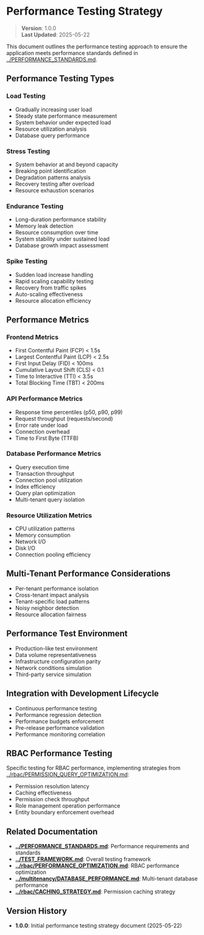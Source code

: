 
# Performance Testing Strategy

> **Version**: 1.0.0  
> **Last Updated**: 2025-05-22

This document outlines the performance testing approach to ensure the application meets performance standards defined in [../PERFORMANCE_STANDARDS.md](../PERFORMANCE_STANDARDS.md).

## Performance Testing Types

### Load Testing
- Gradually increasing user load
- Steady state performance measurement
- System behavior under expected load
- Resource utilization analysis
- Database query performance

### Stress Testing
- System behavior at and beyond capacity
- Breaking point identification
- Degradation patterns analysis
- Recovery testing after overload
- Resource exhaustion scenarios

### Endurance Testing
- Long-duration performance stability
- Memory leak detection
- Resource consumption over time
- System stability under sustained load
- Database growth impact assessment

### Spike Testing
- Sudden load increase handling
- Rapid scaling capability testing
- Recovery from traffic spikes
- Auto-scaling effectiveness
- Resource allocation efficiency

## Performance Metrics

### Frontend Metrics
- First Contentful Paint (FCP) < 1.5s
- Largest Contentful Paint (LCP) < 2.5s
- First Input Delay (FID) < 100ms
- Cumulative Layout Shift (CLS) < 0.1
- Time to Interactive (TTI) < 3.5s
- Total Blocking Time (TBT) < 200ms

### API Performance Metrics
- Response time percentiles (p50, p90, p99)
- Request throughput (requests/second)
- Error rate under load
- Connection overhead
- Time to First Byte (TTFB)

### Database Performance Metrics
- Query execution time
- Transaction throughput
- Connection pool utilization
- Index efficiency
- Query plan optimization
- Multi-tenant query isolation

### Resource Utilization Metrics
- CPU utilization patterns
- Memory consumption
- Network I/O
- Disk I/O
- Connection pooling efficiency

## Multi-Tenant Performance Considerations

- Per-tenant performance isolation
- Cross-tenant impact analysis
- Tenant-specific load patterns
- Noisy neighbor detection
- Resource allocation fairness

## Performance Test Environment

- Production-like test environment
- Data volume representativeness
- Infrastructure configuration parity
- Network conditions simulation
- Third-party service simulation

## Integration with Development Lifecycle

- Continuous performance testing
- Performance regression detection
- Performance budgets enforcement
- Pre-release performance validation
- Performance monitoring correlation

## RBAC Performance Testing

Specific testing for RBAC performance, implementing strategies from [../rbac/PERMISSION_QUERY_OPTIMIZATION.md](../rbac/PERMISSION_QUERY_OPTIMIZATION.md):

- Permission resolution latency
- Caching effectiveness
- Permission check throughput
- Role management operation performance
- Entity boundary enforcement overhead

## Related Documentation

- **[../PERFORMANCE_STANDARDS.md](../PERFORMANCE_STANDARDS.md)**: Performance requirements and standards
- **[../TEST_FRAMEWORK.md](../TEST_FRAMEWORK.md)**: Overall testing framework
- **[../rbac/PERFORMANCE_OPTIMIZATION.md](../rbac/PERFORMANCE_OPTIMIZATION.md)**: RBAC performance optimization
- **[../multitenancy/DATABASE_PERFORMANCE.md](../multitenancy/DATABASE_PERFORMANCE.md)**: Multi-tenant database performance
- **[../rbac/CACHING_STRATEGY.md](../rbac/CACHING_STRATEGY.md)**: Permission caching strategy

## Version History

- **1.0.0**: Initial performance testing strategy document (2025-05-22)
